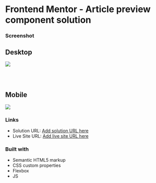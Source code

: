 # Frontend Mentor - Article preview component solution

### Screenshot
<h2>Desktop</h2>

![](./images/Desktop.jpg)

<br><br>

<h2>Mobile</h2>

![](./images/Mobile.jpg)

### Links

- Solution URL: [Add solution URL here](https://your-solution-url.com)
- Live Site URL: [Add live site URL here](https://your-live-site-url.com)
### Built with

- Semantic HTML5 markup
- CSS custom properties
- Flexbox
- JS


